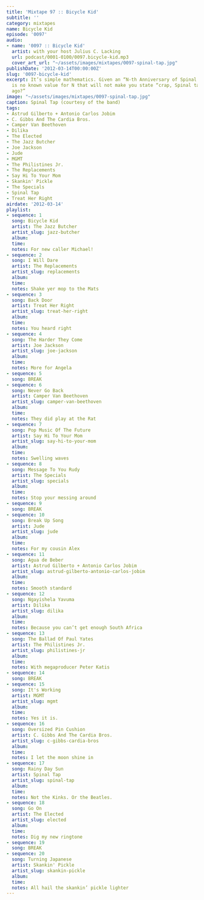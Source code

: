 ```yaml
---
title: 'Mixtape 97 :: Bicycle Kid'
subtitle: ''
category: mixtapes
name: Bicycle Kid
episode: '0097'
audio:
- name: '0097 :: Bicycle Kid'
  artist: with your host Julius C. Lacking
  url: podcast/0001-0100/0097.bicycle-kid.mp3
  cover_art_url: "~/assets/images/mixtapes/0097-spinal-tap.jpg"
publishDate: '2012-03-14T00:00:00Z'
slug: '0097-bicycle-kid'
excerpt: It’s simple mathematics. Given an “N-th Anniversary of Spinal Tap”, there
  is no known value for N that will not make you state “crap, Spinal tap was N years
  ago?”
image: "~/assets/images/mixtapes/0097-spinal-tap.jpg"
caption: Spinal Tap (courtesy of the band)
tags:
- Astrud Gilberto + Antonio Carlos Jobim
- C. Gibbs And The Cardia Bros.
- Camper Van Beethoven
- Dilika
- The Elected
- The Jazz Butcher
- Joe Jackson
- Jude
- MGMT
- The Philistines Jr.
- The Replacements
- Say Hi To Your Mom
- Skankin' Pickle
- The Specials
- Spinal Tap
- Treat Her Right
airdate: '2012-03-14'
playlist:
- sequence: 1
  song: Bicycle Kid
  artist: The Jazz Butcher
  artist_slug: jazz-butcher
  album:
  time:
  notes: For new caller Michael!
- sequence: 2
  song: I Will Dare
  artist: The Replacements
  artist_slug: replacements
  album:
  time:
  notes: Shake yer mop to the Mats
- sequence: 3
  song: Back Door
  artist: Treat Her Right
  artist_slug: treat-her-right
  album:
  time:
  notes: You heard right
- sequence: 4
  song: The Harder They Come
  artist: Joe Jackson
  artist_slug: joe-jackson
  album:
  time:
  notes: More for Angela
- sequence: 5
  song: BREAK
- sequence: 6
  song: Never Go Back
  artist: Camper Van Beethoven
  artist_slug: camper-van-beethoven
  album:
  time:
  notes: They did play at the Rat
- sequence: 7
  song: Pop Music Of The Future
  artist: Say Hi To Your Mom
  artist_slug: say-hi-to-your-mom
  album:
  time:
  notes: Swelling waves
- sequence: 8
  song: Message To You Rudy
  artist: The Specials
  artist_slug: specials
  album:
  time:
  notes: Stop your messing around
- sequence: 9
  song: BREAK
- sequence: 10
  song: Break Up Song
  artist: Jude
  artist_slug: jude
  album:
  time:
  notes: For my cousin Alex
- sequence: 11
  song: Agua de Beber
  artist: Astrud Gilberto + Antonio Carlos Jobim
  artist_slug: astrud-gilberto-antonio-carlos-jobim
  album:
  time:
  notes: Smooth standard
- sequence: 12
  song: Ngayishela Yavuma
  artist: Dilika
  artist_slug: dilika
  album:
  time:
  notes: Because you can’t get enough South Africa
- sequence: 13
  song: The Ballad Of Paul Yates
  artist: The Philistines Jr.
  artist_slug: philistines-jr
  album:
  time:
  notes: With megaproducer Peter Katis
- sequence: 14
  song: BREAK
- sequence: 15
  song: It's Working
  artist: MGMT
  artist_slug: mgmt
  album:
  time:
  notes: Yes it is.
- sequence: 16
  song: Oversized Pin Cushion
  artist: C. Gibbs And The Cardia Bros.
  artist_slug: c-gibbs-cardia-bros
  album:
  time:
  notes: I let the moon shine in
- sequence: 17
  song: Rainy Day Sun
  artist: Spinal Tap
  artist_slug: spinal-tap
  album:
  time:
  notes: Not the Kinks. Or the Beatles.
- sequence: 18
  song: Go On
  artist: The Elected
  artist_slug: elected
  album:
  time:
  notes: Dig my new ringtone
- sequence: 19
  song: BREAK
- sequence: 20
  song: Turning Japanese
  artist: Skankin' Pickle
  artist_slug: skankin-pickle
  album:
  time:
  notes: All hail the skankin’ pickle lighter
---
```


